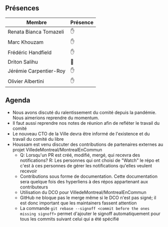 ## Présences
<!---
Présent: ✋
Absent: 👤
-->
Membre|Présence
-------|--------
Renata Bianca Tomazeli |  ✋
Marc Khouzam | ✋
Frédéric Handfield | ✋
Driton Salihu | 👤
Jérémie Carpentier-Roy | ✋
Olivier Albertini | ✋

## Agenda
- Nous avons discuté du ralentissement du comité depuis la pandémie.  Nous aimerions reprendre du momentum.
- Il faut aussi reprendre nos notes de réunion afin de refléter le travail du comité
- Le nouveau CTO de la Ville devra être informé de l'existence et du travail du comité du libre
- Houssam est venu discuter des contributions de partenaires externes au projet VilledeMontreal/MontrealEnCommun
	- Q: Lorsqu'un PR est créé, modifié, mergé, qui recevra des notifications? R: Les personnes qui ont choisi de "Watch" le répo et c'est à ces personnes de gérer les notifications qu'elles veulent recevoir
	- Contributions sous forme de documentation.  Cette documentation sera quelque fois des hyperliens à des répos appartenant aux contributeurs
	- Utilisation du DCO pour VilledeMontreal/MontrealEnCommun
	- GitHub ne bloque pas le merge même si le DCO n'est pas signé; il est donc important que les maintainers fassent attention
	- La commande `git rebase --signoff <commit before the ones missing signoff>` permet d'ajouter le signoff automatiquement pour tous les commits suivant celui qui a été spécifié

